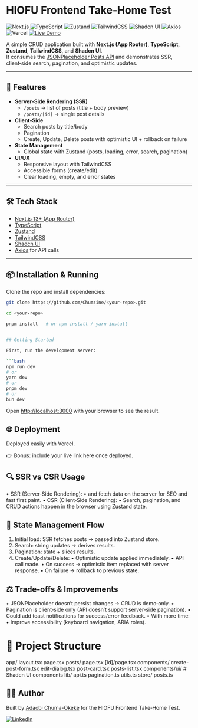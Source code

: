 # HIOFU Frontend Take‑Home Test


![Next.js](https://img.shields.io/badge/Next.js-13+-black?logo=next.js)
![TypeScript](https://img.shields.io/badge/TypeScript-5-blue?logo=typescript)
![Zustand](https://img.shields.io/badge/Zustand-Global%20State-orange)
![TailwindCSS](https://img.shields.io/badge/TailwindCSS-3.3-38B2AC?logo=tailwind-css&logoColor=white)
![Shadcn UI](https://img.shields.io/badge/Shadcn-UI-111827)
![Axios](https://img.shields.io/badge/Axios-HTTP%20Client-5A29E4?logo=axios&logoColor=white)
![Vercel](https://img.shields.io/badge/Deployed%20on-Vercel-black?logo=vercel)
[![Live Demo](https://img.shields.io/badge/Live-Demo-brightgreen?logo=vercel)](https://your-vercel-app-url.vercel.app)



A simple CRUD application built with **Next.js (App Router)**, **TypeScript**, **Zustand**, **TailwindCSS**, and **Shadcn UI**.  
It consumes the [JSONPlaceholder Posts API](https://jsonplaceholder.typicode.com/posts) and demonstrates SSR, client‑side search, pagination, and optimistic updates.

---

## 🚀 Features

- **Server‑Side Rendering (SSR)**
  - `/posts` → list of posts (title + body preview)
  - `/posts/[id]` → single post details
- **Client‑Side**
  - Search posts by title/body
  - Pagination
  - Create, Update, Delete posts with optimistic UI + rollback on failure
- **State Management**
  - Global state with Zustand (posts, loading, error, search, pagination)
- **UI/UX**
  - Responsive layout with TailwindCSS
  - Accessible forms (create/edit)
  - Clear loading, empty, and error states

---

## 🛠️ Tech Stack

- [Next.js 13+ (App Router)](https://nextjs.org/)
- [TypeScript](https://www.typescriptlang.org/)
- [Zustand](https://github.com/pmndrs/zustand)
- [TailwindCSS](https://tailwindcss.com/)
- [Shadcn UI](https://ui.shadcn.com/)
- [Axios](https://axios-http.com/) for API calls

---

## 📦 Installation & Running

Clone the repo and install dependencies:

```bash
git clone https://github.com/Chumzine/<your-repo>.git

cd <your-repo>

pnpm install   # or npm install / yarn install


## Getting Started

First, run the development server:

```bash
npm run dev
# or
yarn dev
# or
pnpm dev
# or
bun dev
```

Open [http://localhost:3000](http://localhost:3000) with your browser to see the result.


## 🌐 Deployment
Deployed easily with Vercel.

👉 Bonus: include your live link here once deployed.

## 🔍 SSR vs CSR Usage
• 	SSR (Server‑Side Rendering):
• 	 and  fetch data on the server for SEO and fast first paint.
• 	CSR (Client‑Side Rendering):
• 	Search, pagination, and CRUD actions happen in the browser using Zustand state.


## 🧩 State Management Flow
1. 	Initial load: SSR fetches posts → passed into Zustand store.
2. 	Search:  string updates →  derives results.
3. 	Pagination:  state +  slices results.
4. 	Create/Update/Delete:
• 	Optimistic update applied immediately.
• 	API call made.
• 	On success → optimistic item replaced with server response.
• 	On failure → rollback to previous state.


## ⚖️ Trade‑offs & Improvements
• 	JSONPlaceholder doesn’t persist changes → CRUD is demo‑only.
• 	Pagination is client‑side only (API doesn’t support server‑side pagination).
• 	Could add toast notifications for success/error feedback.
• 	With more time:
• 	Improve accessibility (keyboard navigation, ARIA roles).


# 📂 Project Structure
app/
  layout.tsx
  page.tsx
  posts/
    page.tsx
    [id]/page.tsx
    components/
      create-post-form.tsx
      edit-dialog.tsx
      post-card.tsx
      posts-list.tsx
components/ui/   # Shadcn UI components
lib/
  api.ts
  pagination.ts
  utils.ts
store/
  posts.ts



## 👩‍💻 Author

Built by [Adaobi Chuma-Okeke](https://www.linkedin.com/in/adaobi-chuma-okeke-3677a9140/) for the HIOFU Frontend Take‑Home Test.

[![LinkedIn](https://img.shields.io/badge/LinkedIn-Connect-blue?logo=linkedin)](https://www.linkedin.com/in/adaobi-chuma-okeke-3677a9140/)




